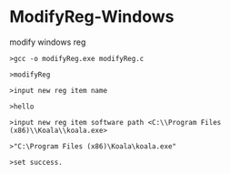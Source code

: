 # ModifyReg-Windows

modify windows reg

    >gcc -o modifyReg.exe modifyReg.c
    
    >modifyReg
  
    >input new reg item name
    
    >hello
    
    >input new reg item software path <C:\\Program Files (x86)\\Koala\\koala.exe>
    
    >"C:\Program Files (x86)\Koala\koala.exe"
    
    >set success.
